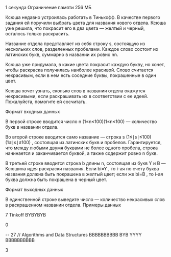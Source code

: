 1 секунда
Ограничение памяти
256 МБ

Ксюша недавно устроилась работать в Тинькофф. В качестве первого задания ей поручили выбрать цвета для названия нового отдела. Ксюша уже решила, что покрасит его в два цвета — желтый и черный, осталось только раскрасить.

Название отдела представляет из себя строку s, состоящую из нескольких слов, разделенных пробелами. Каждое слово состоит из латинских букв, суммарно в названии их ровно ﻿﻿nn﻿﻿.

Ксюша уже придумала, в какие цвета покрасит каждую букву, но хочет, чтобы раскраска получилась наиболее красивой. Слово считается некрасивым, если в нем есть соседние буквы, покрашенные в один цвет.

Ксюша хочет узнать, сколько слов в названии отдела окажутся некрасивыми, если раскрашивать их в соответствии с ее идеей. Пожалуйста, помогите ей сосчитать.


Формат входных данных

В первой строке вводится число  n (1≤n≤100)(1≤n≤100)  — количество букв в названии отдела.

Во второй строке вводится само название — строка s   (1≤∣s∣≤100)(1≤∣s∣≤100) , состоящая из латинских букв и пробелов. Гарантируется, что между любыми двумя буквами не более одного пробела, строка начинается и заканчивается буквой, а также содержит ровно n букв.

В третьей строке вводится строка  b длины n, состоящая из букв Y и B  — Ксюшина идея раскраски названия.
Если  bi=Y , то i-ая по счету буква названия должна быть покрашена в желтый цвет; если же bi=B  , то i-ая буква должна быть покрашена в черный цвет.


Формат выходных данных

В единственной строке выведите число — количество некрасивых слов в раскрашенном названии отдела.
Примеры данных

7
Tinkoff
BYBYBYB

0

--
27 // 
Algorithms and Data Structures
BBBBBBBBBB BYB YYYY BBBBBBBBBB

3
